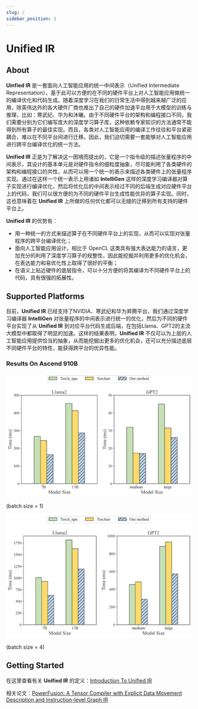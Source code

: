 ```yaml
---
slug: /
sidebar_position: 1
---
```


# Unified IR

## About

**Uinfied IR** 是一套面向人工智能应用的统一中间表示（Unified Intermediate Representation），基于此可以方便的在不同的硬件平台上对人工智能应用做统一的编译优化和代码生成。随着深度学习在我们的日常生活中得到越来越广泛的应用，除英伟达外的各大硬件厂商也推出了自己的硬件加速平台用于大模型的训练与推理，比如：寒武纪、华为和沐曦。由于不同硬件平台的架构和编程接口不同，我们需要分别为它们编写庞大的深度学习算子库，这种依赖专家知识的方法通常不能得到所有算子的最佳实现。而且，各类对人工智能应用的编译工作往往和平台紧密耦合，难以在不同平台间进行迁移。因此，我们迫切需要一套能够对人工智能应用进行跨平台编译优化的统一方法。

**Unified IR** 正是为了解决这一困境而提出的，它是一个指令级的描述张量程序的中间表示，其设计的基本单元是对硬件指令的细粒度抽象，尽可能利用了各类硬件的架构和编程接口的共性，从而可以用一个统一的表示来描述各类硬件上的张量程序实现。通过在这样一个统一表示上用诸如 **IntelliGen** 这样的深度学习编译器对算子实现进行编译优化，然后将优化后的中间表示经过不同的后端生成对应硬件平台上的代码，我们可以很方便的为不同的硬件平台生成性能优异的算子实现。同时，这也意味着在 **Unified IR** 上所做的任何优化都可以无缝的迁移到所有支持的硬件平台上。

**Unified IR** 的优势有：
+ 用一种统一的方式来描述算子在不同硬件平台上的实现，从而可以实现对张量程序的跨平台编译优化；
+ 面向人工智能应用设计，相比于 OpenCL 这类具有强大表达能力的语言，更加充分的利用了深度学习算子的规整性，因此能挖掘并利用更多的优化机会，在表达能力和易优化性上取得了很好的平衡；
+ 在语义上贴近硬件的底层指令，可以十分方便的将其编译为不同硬件平台上的代码，具有很强的拓展性。

## Supported Platforms

目前，**Unified IR** 已经支持了NVIDIA、寒武纪和华为昇腾平台，我们通过深度学习编译器 **IntelliGen** 对张量程序的中间表示进行统一的优化，然后为不同的硬件平台实现了从 **Unified IR** 到对应平台代码生成后端，在包括Llama、GPT2的主流大模型中都取得了明显的加速。这样的结果表明，**Unified IR** 不仅可以为上层的人工智能应用提供恰当的抽象，从而能挖掘出更多的优化机会，还可以充分描述底层不同硬件平台的特性，能获得跨平台的优异性能。

### Results On Ascend 910B

![Ascend 910B上的加速效果，batch size = 1](/fig/overview/end-to-end-time-b1.png)

(batch size = 1)

![Ascend 910B上的加速效果，batch size = 4](/fig/overview/end-to-end-time.png)

(batch size = 4)
## Getting Started

在这里查看有关 **Unified IR** 的定义：[Introduction To Unified IR](https://github.com/deathwings602/Unified-IR/blob/main/doc/1-unified-ir-defs.md)

相关论文：[PowerFusion: A Tensor Compiler with Explicit Data Movement Description and Instruction-level Graph IR
](https://arxiv.org/abs/2307.04995)

